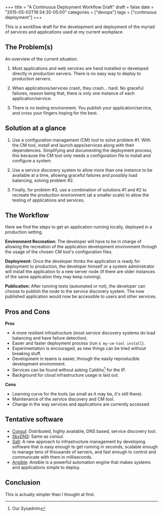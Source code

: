 +++
title = "A Continuous Deployment Workflow Draft"
draft = false
date = "2015-05-03T19:34:35-05:00"
categories = ["devops"]
tags = ["continuous deployment"]
+++

This is a workflow draft for the development and deployment of the myriad of services and applications used at my current workplace.

The Problem(s)
--------------
An overview of the current situation.

1. Most applications and web services are hand installed or developed directly in production servers. There is no easy way to deploy to production servers.

2. When applications/services crash, they crash... hard. No graceful failures, reason being that, there is only one instance of each application/service.

3. There is no testing environment. You publish your application/service, and cross your fingers hoping for the best.

Solution at a glance
--------------------
1. Use a configuration management (CM) tool to solve problem #1. With the CM tool, install and launch apps/services along with their dependencies. Simplifying and documenting the deployment process, this because the CM tool only needs a configuration file to install and configure a system.

2. Use a service discovery system to allow more than one instance to be available at a time, allowing graceful failures and possibly load balancing, solving problem #2.

3. Finally, for problem #3, use a combination of solutions #1 and #2 to recreate the production environment (at a smaller scale) to allow the testing of applications and services.

The Workflow
------------
Here we find the steps to get an application running locally, deployed in a production setting.

**Environment Recreation:**
The developer will have to be in charge of allowing the recreation of the application development environment through the usage of the chosen CM tool's configuration files.

**Deployment:**
Once the developer thinks the application is ready for deployment to production, the developer himself or a system administrator will install the application to a new server node (if there are older instances of the same application they may keep running).

**Publication:**
After running tests (automated or not), the developer can choose to publish the node to the service discovery system. The now published application would now be accessible to users and other services.

Pros and Cons
-------------
**Pros**

* A more resilient infrastructure (most service discovery systems do load balancing and have failure detection).
* Easier and faster deployment process (run `$ my-cm-tool install`).
* Experimentation is encouraged, as new things can be tried without breaking stuff.
* Development in teams is easier, through the easily reproducible development environment.
* Services can be found without asking Caldiño[^1] for the IP.
* Background for cloud infrastructure usage is laid out.

**Cons**

* Learning curve for the tools (as small as it may be, it's still there).
* Maintenance of the service discovery and CM tool.
* Change in the way services and applications are currently accessed.

Tentative software
------------------
* [Consul](https://www.consul.io/): Distributed, highly available, DNS based, service discovery tool.
* [SkyDNS](https://github.com/skynetservices/skydns): Same as consul.
* [Salt](http://saltstack.com/community/): A new approach to infrastructure management by developing software that is easy enough to get running in seconds, scalable enough to manage tens of thousands of servers, and fast enough to control and communicate with them in milliseconds.
* [Ansible](http://www.ansible.com/home): Ansible is a powerful automation engine that makes systems and applications simple to deploy.

Conclusion
----------
This is actually simpler than I thought at first.


[^1]: Our Sysadmin
